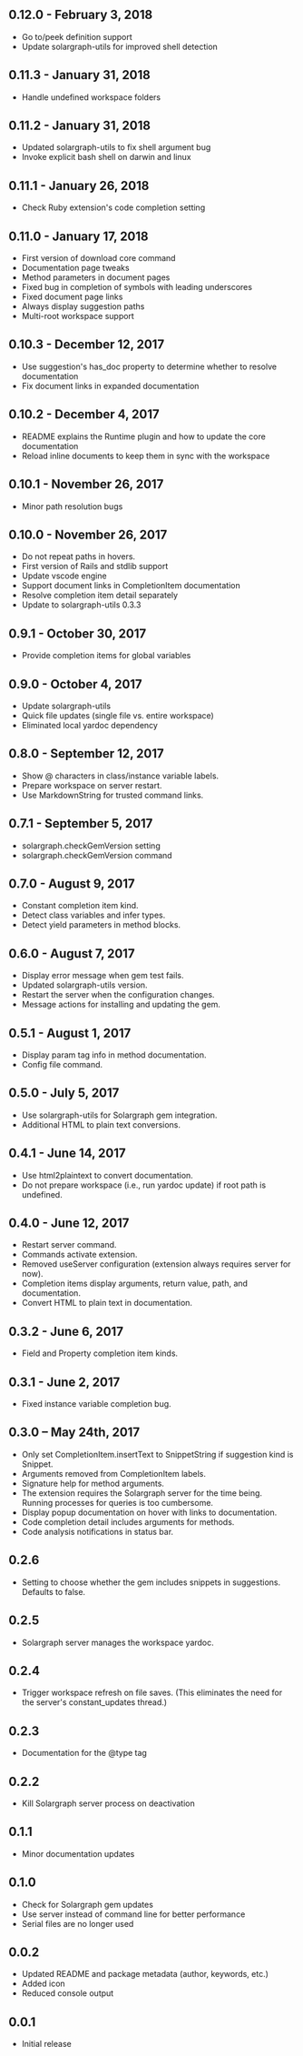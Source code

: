 ## 0.12.0 - February 3, 2018
- Go to/peek definition support
- Update solargraph-utils for improved shell detection

## 0.11.3 - January 31, 2018
- Handle undefined workspace folders

## 0.11.2 - January 31, 2018
- Updated solargraph-utils to fix shell argument bug
- Invoke explicit bash shell on darwin and linux

## 0.11.1 - January 26, 2018
- Check Ruby extension's code completion setting

## 0.11.0 - January 17, 2018
- First version of download core command
- Documentation page tweaks
- Method parameters in document pages
- Fixed bug in completion of symbols with leading underscores
- Fixed document page links
- Always display suggestion paths
- Multi-root workspace support

## 0.10.3 - December 12, 2017
- Use suggestion's has_doc property to determine whether to resolve documentation
- Fix document links in expanded documentation

## 0.10.2 - December 4, 2017
- README explains the Runtime plugin and how to update the core documentation
- Reload inline documents to keep them in sync with the workspace

## 0.10.1 - November 26, 2017
- Minor path resolution bugs

## 0.10.0 - November 26, 2017
- Do not repeat paths in hovers.
- First version of Rails and stdlib support
- Update vscode engine
- Support document links in CompletionItem documentation
- Resolve completion item detail separately
- Update to solargraph-utils 0.3.3

## 0.9.1 - October 30, 2017
- Provide completion items for global variables

## 0.9.0 - October 4, 2017
- Update solargraph-utils
- Quick file updates (single file vs. entire workspace)
- Eliminated local yardoc dependency

## 0.8.0 - September 12, 2017
- Show @ characters in class/instance variable labels.
- Prepare workspace on server restart.
- Use MarkdownString for trusted command links.

## 0.7.1 - September 5, 2017
- solargraph.checkGemVersion setting
- solargraph.checkGemVersion command

## 0.7.0 - August 9, 2017
- Constant completion item kind.
- Detect class variables and infer types.
- Detect yield parameters in method blocks.

## 0.6.0 - August 7, 2017
- Display error message when gem test fails.
- Updated solargraph-utils version.
- Restart the server when the configuration changes.
- Message actions for installing and updating the gem.

## 0.5.1 - August 1, 2017
- Display param tag info in method documentation.
- Config file command.

## 0.5.0 - July 5, 2017
- Use solargraph-utils for Solargraph gem integration.
- Additional HTML to plain text conversions.

## 0.4.1 - June 14, 2017
- Use html2plaintext to convert documentation.
- Do not prepare workspace (i.e., run yardoc update) if root path is undefined.

## 0.4.0 - June 12, 2017
- Restart server command.
- Commands activate extension.
- Removed useServer configuration (extension always requires server for now).
- Completion items display arguments, return value, path, and documentation.
- Convert HTML to plain text in documentation.

## 0.3.2 - June 6, 2017
- Field and Property completion item kinds.

## 0.3.1 - June 2, 2017
- Fixed instance variable completion bug.

## 0.3.0 – May 24th, 2017
- Only set CompletionItem.insertText to SnippetString if suggestion kind is Snippet.
- Arguments removed from CompletionItem labels.
- Signature help for method arguments.
- The extension requires the Solargraph server for the time being. Running processes for queries is too cumbersome.
- Display popup documentation on hover with links to documentation.
- Code completion detail includes arguments for methods.
- Code analysis notifications in status bar.

## 0.2.6
- Setting to choose whether the gem includes snippets in suggestions. Defaults to false.

## 0.2.5
- Solargraph server manages the workspace yardoc.

## 0.2.4
- Trigger workspace refresh on file saves. (This eliminates the need for the server's constant_updates thread.)

## 0.2.3
- Documentation for the @type tag

## 0.2.2
- Kill Solargraph server process on deactivation

## 0.1.1
- Minor documentation updates

## 0.1.0
- Check for Solargraph gem updates
- Use server instead of command line for better performance
- Serial files are no longer used

## 0.0.2
- Updated README and package metadata (author, keywords, etc.)
- Added icon
- Reduced console output

## 0.0.1
- Initial release
